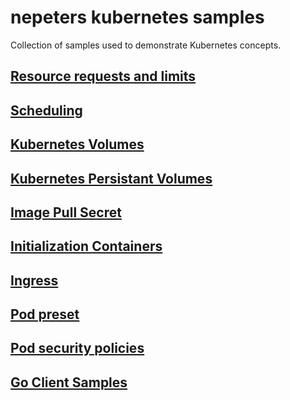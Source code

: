# nepeters kubernetes samples

Collection of samples used to demonstrate Kubernetes concepts.

## [Resource requests and limits](./03-kubernetes-resource-limits/)

## [Scheduling](./04-kubernetes-scheduling-samples/)

## [Kubernetes Volumes](./05-kubernetes-volumes)

## [Kubernetes Persistant Volumes](./06-kubernetes-persistent-volumes/)

## [Image Pull Secret](./07-image-pull-secret/)

## [Initialization Containers](./08-kubernetes-init-container/)

## [Ingress](./09-kubernetes-ingress-samples/)

## [Pod preset](./10-kubernetes-pod-preset/)

## [Pod security policies](./11-kubernetes-pod-security-policies/)

## [Go Client Samples](./99-kubernetes-go-client-samples/)
